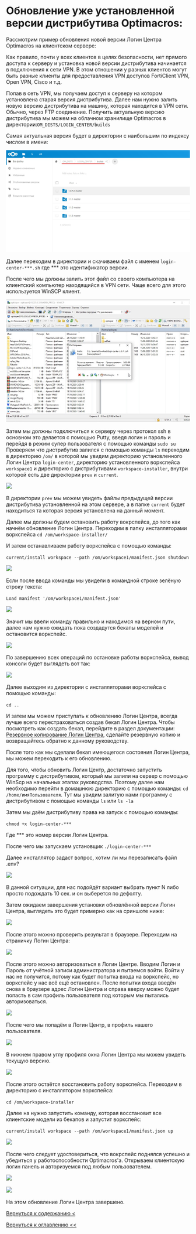 # Обновление уже установленной версии дистрибутива Optimacros:

Рассмотрим пример обновления новой версии Логин Центра Optimacros на клиентском сервере:

Как правило, почти у всех клиентов в целях безопасности, нет прямого доступа к серверу и установка новой версии 
дистрибутива начинается в подключения к сети VPN. В этом отношении у разных клиентов могут быть разные клиенты для 
предоставления VPN доступов FortiClient VPN, Open VPN, Cisco и т.д.

Попав в сеть VPN, мы получаем доступ к серверу на котором установлена старая версия дистрибутива. Далее нам нужно залить
 новую версию дистрибутива на машину, которая находится в VPN сети. Обычно, через FTP соединение. Получить актуальную 
 версию дистрибутива мы можем на облачном хранилище Optimacros в директории:```OM_DISTS/LOGIN_CENTER/builds```

Самая актуальная версия будет в директории с наибольшим по индексу числом в имени:

![](./pictures/lastDistrLc.jpg)

Далее переходим в директории и скачиваем файл с именем ```login-center-***.sh``` где *** это идентификатор версии.

После чего мы должны залить этот файл со своего компьютера на клиентский компьютер находящийся в VPN сети. Чаще всего 
для этого используется WinSCP клиент.


![](./pictures/uploadLc.jpg)

 
Затем мы должны подключиться к серверу через протокол ssh в основном это делается с помощью Putty, введя логин и пароль 
и перейдя в режим супер пользователя с помощью команды ```sudo su``` Проверяем что дистрибутив залился с помощью команды
```ls``` переходим в директорию ```/om/``` в которой мы увидим директорию установленного Логин Центра 
```login-center```, директорию установленного воркспейса ```workspace1``` и директорию с дистрибутивами 
```workspace-installer```, внутри которой есть две директории ```prev``` и ```current```.

![](./pictures/sshPutty1.jpg)

В директории ```prev``` мы можем увидеть файлы предыдущей версии дистрибутива установленной на этом сервере, а в папке 
```current``` будет находиться та которая версия установлена на данный момент.

Далее мы должны будем остановить работу вокрспейса, до того как начнём обновление Логин Центра.
Переходим в папку инсталляторами воркспейса
```cd /om/workspace-installer/```
 
И затем останавливаем работу воркспейса с помощью команды:
 
```current/install workspace --path /om/workspace1/manifest.json shutdown```

![](./pictures/sshPutty3.jpg)

Если после ввода команды мы увидели в командной строке зелёную строку текста: 

```Load manifest '/om/workspace1/manifest.json'```

![](./pictures/sshPutty4.jpg)

Значит мы ввели команду правильно и находимся на верном пути, далее нам нужно ожидать пока создадутся бекапы моделей и 
остановится воркспейс.

![](./pictures/sshPutty5.jpg)

По завершению всех операций по остановке работы воркспейса, вывод консоли будет выглядеть вот так:

![](./pictures/sshPutty6.jpg)

Далее выходим из директории с инсталляторами воркспейса с помощью команды:

`cd ..`

И затем мы можем приступать к обновлению Логин Центра, всегда лучше всего перестраховаться создав бекап Логин Центра.
Чтобы посмотреть как создать бекап, перейдите в раздел документации: [Резервное копирование Логин Центра](reserveLc.md),
сделайте резервную копию и возвращайтесь обратно к данному руководству.

После того как мы сделали бекап имеющегося состояния Логин Центра, мы можем переходить к его обновлению.

Для того, чтобы обновить Логин Центр, достаточно запустить программу с дистрибутивом, который мы залили на сервер с 
помощью WinScp на начальных этапах руководства. Поэтому далее нам необходимо перейти в домашнюю директорию с помощью 
команды: `cd /home/имяПользователя`. Тут мы увидим залитую нами программу с дистрибутивом с помощью команды `ls` или 
`ls -la`

Затем мы даём дистрибутиву права на запуск с помощью команды: 

```chmod +x login-center-***```

Где *** это номер версии Логин Центра.

После чего мы запускаем установщик `./login-center-***`

Далее инсталлятор задаст вопрос, хотим ли мы перезаписать файл .env?

![](./pictures/replaceEnv.jpg)

В данной ситуации, для нас подойдёт вариант выбрать пункт N либо просто подождать 10 сек. и он выберется по дефолту.

Затем ожидаем завершения установки обновлённой версии Логин Центра, выглядеть это будет примерно как на сриншоте ниже:

![](./pictures/lcInstallComplete.jpg)

После этого можно проверить результат в браузере. Переходим на страничку Логин Центра:

![](./pictures/workingLc.jpg)

После этого можно авторизоваться в Логин Центре. Вводим Логин и Пароль от учётной записи администратора и пытаемся 
войти. Войти у нас не получится, потому как будет попытка входа на воркспейс, но воркспейс у нас всё ещё остановлен.
После попытки входа введён снова в браузере адрес Логин Центра и справа вверху можно будет попасть в сам профиль 
пользователя под которым мы пытались авторизоваться.

![](./pictures/pathToProfileLc.jpg)

После чего мы попадём в Логин Центр, в профиль нашего пользователя.

![](./pictures/profileLcUser.jpg)

В нижнем правом углу профиля окна Логин Центра мы можем увидеть текущую версию.

![](./pictures/newVersionLc.jpg)

После этого остаётся восстановить работу воркспейса. Переходим в директорию с инсталлятором воркспейса:

`cd /om/workspace-installer`

Далее на нужно запустить команду, которая восстановит все клиентские модели из бекапов и запустит воркспейс:

```current/install workspace --path /om/workspace1/manifest.json up```

![](./pictures/sshPutty7.jpg)

После чего следует удостовериться, что вокрспейс поднялся успешно и убедиться у работоспособности Optimacros'а. 
Открываем клиентскую логин панель и авторизуемся под любым пользователем.

![](./pictures/loginCenter.jpg)

![](./pictures/controlCheck.jpg)

На этом обновление Логин Центра завершено.

[Вернуться к содержанию <](contents.md)

[Вернуться к оглавлению <<](index.md)
